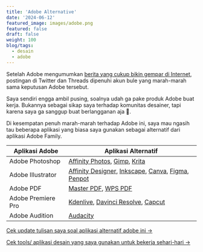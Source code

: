 ```yaml
---
title: 'Adobe Alternative'
date: '2024-06-12'
featured_image: images/adobe.png
featured: false
draft: false
weight: 100
blog/tags:
  - desain
  - adobe
---
```


Setelah Adobe mengumumkan [berita yang cukup bikin gempar di Internet](https://www.spiceworks.com/marketing/customer-data/news/adobe-faces-backlash-over-spyware-like-terms-of-service/), postingan di Twitter dan Threads dipenuhi akun bule yang marah-marah sama keputusan Adobe tersebut.

Saya sendiri engga ambil pusing, soalnya udah ga pake produk Adobe buat kerja. Bukannya sebagai sikap saya terhadap komunitas desainer, tapi karena saya ga sanggup buat berlangganan aja 🫣.  
  
Di kesempatan penuh marah-marah terhadap Adobe ini, saya mau ngasih tau beberapa aplikasi yang biasa saya gunakan sebagai alternatif dari aplikasi Adobe Family.  

| Aplikasi Adobe     | Aplikasi Alternatif                                                                                                                                                                                                      |
| ------------------ | ------------------------------------------------------------------------------------------------------------------------------------------------------------------------------------------------------------------------ |
| Adobe Photoshop    | [Affinity Photos](https://affinity.serif.com/en-gb/photo/), [Gimp](https://www.gimp.org/), [Krita](https://krita.org/en/)                                                                                                |
| Adobe Illustrator  | [Affinity Designer](https://affinity.serif.com/en-us/designer/), [Inkscape](https://inkscape.org/release/inkscape-1.2/), [Canva](https://www.canva.com/), [Figma](https://www.figma.com/), [Penpot](https://penpot.app/) |
| Adobe PDF          | [Master PDF](https://code-industry.net/masterpdfeditor/), [WPS PDF](https://www.wps.com/id-ID/office/pdf/)                                                                                                          |
| Adobe Premiere Pro | [Kdenlive](https://kdenlive.org/en/), [Davinci Resolve](https://www.blackmagicdesign.com/products/davinciresolve), [Capcut](https://www.capcut.com/)                                                                     |
| Adobe Audition     | [Audacity](https://www.audacityteam.org/)                                                                                                                                                                                |

[Cek update tulisan saya soal aplikasi alternatif adobe ini ->](/blog/tags/adobe/)

[Cek tools/ aplikasi desain yang saya gunakan untuk bekerja sehari-hari ->](/design)